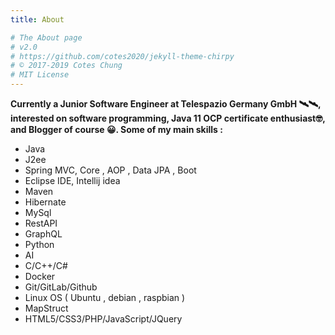 ```yaml
---
title: About

# The About page
# v2.0
# https://github.com/cotes2020/jekyll-theme-chirpy
# © 2017-2019 Cotes Chung
# MIT License
---
```


**Currently a Junior Software Engineer at Telespazio Germany GmbH 🛰🛰, interested on software programming, Java 11 OCP certificate enthusiast🤓, and Blogger of course 😀.
Some of my main skills :**

 - Java
 - J2ee
 - Spring MVC, Core , AOP , Data JPA , Boot
 - Eclipse IDE, Intellij idea
 - Maven
 - Hibernate
 - MySql
 - RestAPI 
 - GraphQL
 - Python
 - AI
 - C/C++/C#
 - Docker
 - Git/GitLab/Github
 - Linux OS ( Ubuntu , debian , raspbian )
 - MapStruct 
 - HTML5/CSS3/PHP/JavaScript/JQuery
